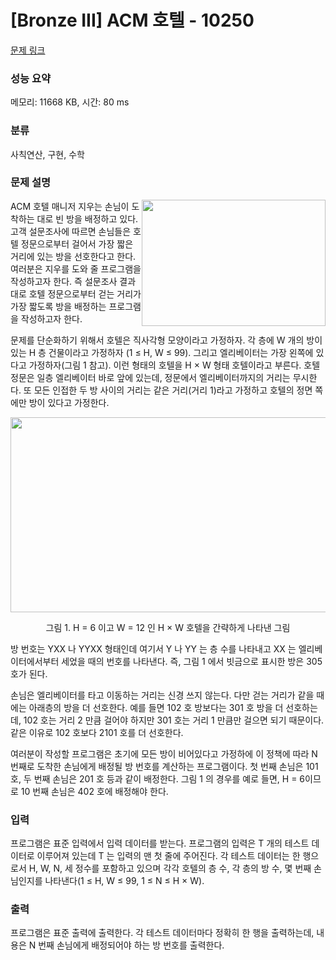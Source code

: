 # [Bronze III] ACM 호텔 - 10250 

[문제 링크](https://www.acmicpc.net/problem/10250) 

### 성능 요약

메모리: 11668 KB, 시간: 80 ms

### 분류

사칙연산, 구현, 수학

### 문제 설명

<p><img alt="" src="https://www.acmicpc.net/upload/images2/acmhotel.png" style="float:right; height:202px; width:294px">ACM 호텔 매니저 지우는 손님이 도착하는 대로 빈 방을 배정하고 있다. 고객 설문조사에 따르면 손님들은 호텔 정문으로부터 걸어서 가장 짧은 거리에 있는 방을 선호한다고 한다. 여러분은 지우를 도와 줄 프로그램을 작성하고자 한다. 즉 설문조사 결과 대로 호텔 정문으로부터 걷는 거리가 가장 짧도록 방을 배정하는 프로그램을 작성하고자 한다.</p>

<p>문제를 단순화하기 위해서 호텔은 직사각형 모양이라고 가정하자. 각 층에 W 개의 방이 있는 H 층 건물이라고 가정하자 (1 ≤ H, W ≤ 99). 그리고 엘리베이터는 가장 왼쪽에 있다고 가정하자(그림 1 참고). 이런 형태의 호텔을 H × W 형태 호텔이라고 부른다. 호텔 정문은 일층 엘리베이터 바로 앞에 있는데, 정문에서 엘리베이터까지의 거리는 무시한다. 또 모든 인접한 두 방 사이의 거리는 같은 거리(거리 1)라고 가정하고 호텔의 정면 쪽에만 방이 있다고 가정한다.</p>

<p style="text-align:center"><img alt="" src="https://www.acmicpc.net/upload/images2/elevator.png" style="height:312px; width:521px"></p>

<p style="text-align:center">그림 1. H = 6 이고 W = 12 인 H × W 호텔을 간략하게 나타낸 그림</p>

<p>방 번호는 YXX 나 YYXX 형태인데 여기서 Y 나 YY 는 층 수를 나타내고 XX 는 엘리베이터에서부터 세었을 때의 번호를 나타낸다. 즉, 그림 1 에서 빗금으로 표시한 방은 305 호가 된다.</p>

<p>손님은 엘리베이터를 타고 이동하는 거리는 신경 쓰지 않는다. 다만 걷는 거리가 같을 때에는 아래층의 방을 더 선호한다. 예를 들면 102 호 방보다는 301 호 방을 더 선호하는데, 102 호는 거리 2 만큼 걸어야 하지만 301 호는 거리 1 만큼만 걸으면 되기 때문이다. 같은 이유로 102 호보다 2101 호를 더 선호한다.</p>

<p>여러분이 작성할 프로그램은 초기에 모든 방이 비어있다고 가정하에 이 정책에 따라 N 번째로 도착한 손님에게 배정될 방 번호를 계산하는 프로그램이다. 첫 번째 손님은 101 호, 두 번째 손님은 201 호 등과 같이 배정한다. 그림 1 의 경우를 예로 들면, H = 6이므로 10 번째 손님은 402 호에 배정해야 한다.</p>

### 입력 

 <p>프로그램은 표준 입력에서 입력 데이터를 받는다. 프로그램의 입력은 T 개의 테스트 데이터로 이루어져 있는데 T 는 입력의 맨 첫 줄에 주어진다. 각 테스트 데이터는 한 행으로서 H, W, N, 세 정수를 포함하고 있으며 각각 호텔의 층 수, 각 층의 방 수, 몇 번째 손님인지를 나타낸다(1 ≤ H, W ≤ 99, 1 ≤ N ≤ H × W). </p>

### 출력 

 <p>프로그램은 표준 출력에 출력한다. 각 테스트 데이터마다 정확히 한 행을 출력하는데, 내용은 N 번째 손님에게 배정되어야 하는 방 번호를 출력한다.</p>

